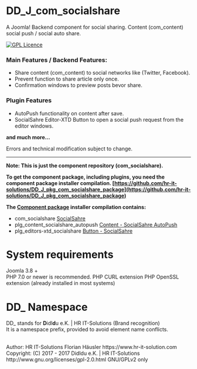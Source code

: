 # DD_J_com_socialshare
A Joomla! Backend component for social sharing. Content (com_content) social push / social auto share.

[![GPL Licence](https://badges.frapsoft.com/os/gpl/gpl.png?v=102)](https://opensource.org/licenses/GPL-2.0/)

### Main Features / Backend Features:
- Share content (com_content) to social networks like (Twitter, Facebook).
- Prevent function to share article only once.
- Confirmation windows to preview posts bevor share.

### Plugin Features
- AutoPush functionality on content after save.
- SocialSahre Editor-XTD Button to open a social push request from the editor windows.

**and much more...**

Errors and technical modification subject to change.

---
**Note: This is just the component repository (com_socialshare).**

**To get the component package, including plugins, you need the component package installer compilation. [https://github.com/hr-it-solutions/DD_J_pkg_com_socialshare_package](https://github.com/hr-it-solutions/DD_J_pkg_com_socialshare_package)**

**The [Component package](https://github.com/hr-it-solutions/DD_J_pkg_com_socialshare_package) installer compilation contains:**

- com_socialshare [SocialSahre](https://github.com/hr-it-solutions/DD_J_com_socialshare)
- plg_content_socialshare_autopush [Content - SocialSahre AutoPush](https://github.com/hr-it-solutions/DD_J_plg_content_socialshare_autopush)
- plg_editors-xtd_socialshare [Button - SocialSahre](https://github.com/hr-it-solutions/DD_J_plg_editors-xtd_socialshare)

# System requirements
Joomla 3.8 +                                                                                <br>
PHP 7.0 or newer is recommended.
PHP CURL extension
PHP OpenSSL extension (already installed in most systems)

# DD_ Namespace
DD_ stands for  **D**idl**d**u e.K. | HR IT-Solutions (Brand recognition)                   <br>
It is a namespace prefix, provided to avoid element name conflicts.

<br>
Author: HR IT-Solutions Florian Häusler https://www.hr-it-solution.com                      <br>
Copyright: (C) 2017 - 2017 Didldu e.K. | HR IT-Solutions                                    <br>
http://www.gnu.org/licenses/gpl-2.0.html GNU/GPLv2 only